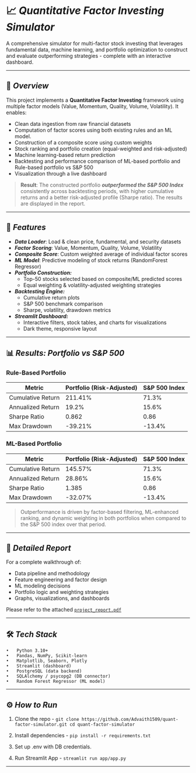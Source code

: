 # 📈 ***Quantitative Factor Investing Simulator***

A comprehensive simulator for multi-factor stock investing that leverages fundamental data, machine learning, and portfolio optimization to construct and evaluate outperforming strategies - complete with an interactive dashboard.

---

## 🚀 ***Overview***

This project implements a **Quantitative Factor Investing** framework using multiple factor models (Value, Momentum, Quality, Volume, Volatility). It enables:
- Clean data ingestion from raw financial datasets
- Computation of factor scores using both existing rules and an ML model.
- Construction of a composite score using custom weights
- Stock ranking and portfolio creation (equal-weighted and risk-adjusted)
- Machine learning-based return prediction
- Backtesting and performance comparison of ML-based portfolio and Rule-based portfolio vs S&P 500
- Visualization through a live dashboard 

> **Result**: The constructed portfolio ***outperformed the S&P 500 Index*** consistently across backtesting periods, with higher cumulative returns and a better risk-adjusted profile (Sharpe ratio). The results are displayed in the report.

---

## 🧩 ***Features***

- ***Data Loader***: Load & clean price, fundamental, and security datasets
- ***Factor Scoring***: Value, Momentum, Quality, Volume, Volatility
- ***Composite Score***: Custom weighted average of individual factor scores
- ***ML Model***: Predictive modeling of stock returns (RandomForest Regressor)
- ***Portfolio Construction:***
  - Top-50 stocks selected based on composite/ML predicted scores
  - Equal weighting & volatility-adjusted weighting strategies
- ***Backtesting Engine:***
  - Cumulative return plots
  - S&P 500 benchmark comparison
  - Sharpe, volatility, drawdown metrics
- ***Streamlit Dashboard:***
  - Interactive filters, stock tables, and charts for visualizations
  - Dark theme, responsive layout

---

## 📊 ***Results: Portfolio vs S&P 500***

### Rule-Based Portfolio
| Metric                  | Portfolio (Risk-Adjusted) | S&P 500 Index |
|-------------------------|---------------------------|---------------|
| Cumulative Return       | 211.41%                   | 71.3%         |
| Annualized Return       | 19.2%                     | 15.6%         |
| Sharpe Ratio            | 0.862                     | 0.86          |
| Max Drawdown            | -39.21%                   | -13.4%        |

### ML-Based Portfolio
| Metric                  | Portfolio (Risk-Adjusted) | S&P 500 Index |
|-------------------------|---------------------------|---------------|
| Cumulative Return       | 145.57%                   | 71.3%         |
| Annualized Return       | 28.86%                    | 15.6%         |
| Sharpe Ratio            | 1.385                     | 0.86          |
| Max Drawdown            | -32.07%                   | -13.4%        |

> Outperformance is driven by factor-based filtering, ML-enhanced ranking, and dynamic weighting in both portfolios when compared to the S&P 500 index over that period.

---

## 📄 ***Detailed Report***

For a complete walkthrough of:
- Data pipeline and methodology
- Feature engineering and factor design
- ML modeling decisions
- Portfolio logic and weighting strategies
- Graphs, visualizations, and dashboards

Please refer to the attached [`project_report.pdf`](./docs/project_report.pdf)

---

## 🛠️ ***Tech Stack***
	•	Python 3.10+
	•	Pandas, NumPy, Scikit-learn 
	•	Matplotlib, Seaborn, Plotly
	•	Streamlit (dashboard)
	•	PostgreSQL (data backend)
	•	SQLAlchemy / psycopg2 (DB connector)
	•	Random Forest Regressor (ML model)

---
## ⚙️ ***How to Run***

1. Clone the repo -
`git clone https://github.com/Advaith1509/quant-factor-simulator.git
cd quant-factor-simulator`

2. Install dependencies -
`pip install -r requirements.txt`

3. Set up .env with DB credentials.
   
4. Run Streamlit App -
`streamlit run app/app.py`

---
